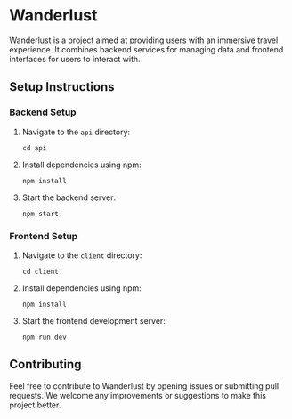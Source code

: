 # Wanderlust

Wanderlust is a project aimed at providing users with an immersive travel experience. It combines backend services for managing data and frontend interfaces for users to interact with.

## Setup Instructions

### Backend Setup

1. Navigate to the `api` directory:
    ```
    cd api
    ```

2. Install dependencies using npm:
    ```
    npm install
    ```

3. Start the backend server:
    ```
    npm start
    ```

### Frontend Setup

1. Navigate to the `client` directory:
    ```
    cd client
    ```

2. Install dependencies using npm:
    ```
    npm install
    ```

3. Start the frontend development server:
    ```
    npm run dev
    ```

## Contributing

Feel free to contribute to Wanderlust by opening issues or submitting pull requests. We welcome any improvements or suggestions to make this project better.

